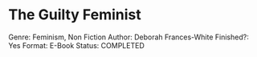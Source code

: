 # The Guilty Feminist

Genre: Feminism, Non Fiction
Author: Deborah Frances-White
Finished?: Yes
Format: E-Book
Status: COMPLETED